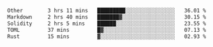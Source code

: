 <!--START_SECTION:waka-->

```txt
Other        3 hrs 11 mins   █████████░░░░░░░░░░░░░░░░   36.01 %
Markdown     2 hrs 40 mins   ███████▓░░░░░░░░░░░░░░░░░   30.15 %
Solidity     2 hrs 5 mins    ██████░░░░░░░░░░░░░░░░░░░   23.55 %
TOML         37 mins         █▓░░░░░░░░░░░░░░░░░░░░░░░   07.13 %
Rust         15 mins         ▓░░░░░░░░░░░░░░░░░░░░░░░░   02.93 %
```

<!--END_SECTION:waka-->